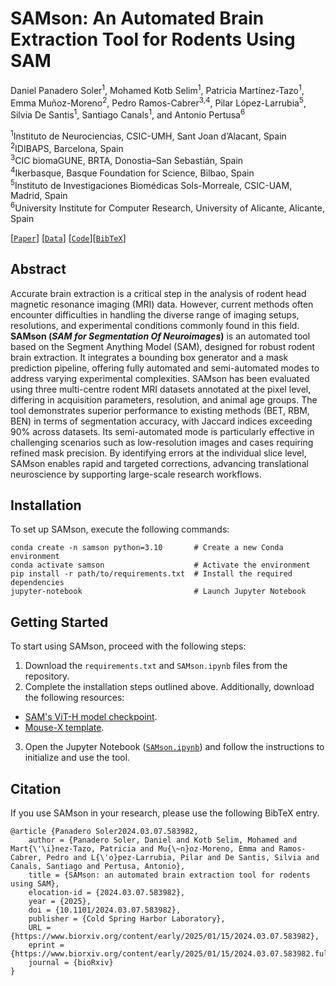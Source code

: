 # **SAMson: An Automated Brain Extraction Tool for Rodents Using SAM**  

Daniel Panadero Soler<sup>1</sup>, Mohamed Kotb Selim<sup>1</sup>, Patricia Martínez-Tazo<sup>1</sup>, Emma Muñoz-Moreno<sup>2</sup>, Pedro Ramos-Cabrer<sup>3,4</sup>, Pilar López-Larrubia<sup>5</sup>, Silvia De Santis<sup>1</sup>, Santiago Canals<sup>1</sup>, and Antonio Pertusa<sup>6</sup>  

<sup>1</sup>Instituto de Neurociencias, CSIC-UMH, Sant Joan d’Alacant, Spain  
<sup>2</sup>IDIBAPS, Barcelona, Spain  
<sup>3</sup>CIC biomaGUNE, BRTA, Donostia–San Sebastián, Spain  
<sup>4</sup>Ikerbasque, Basque Foundation for Science, Bilbao, Spain  
<sup>5</sup>Instituto de Investigaciones Biomédicas Sols-Morreale, CSIC-UAM, Madrid, Spain  
<sup>6</sup>University Institute for Computer Research, University of Alicante, Alicante, Spain  

[[`Paper`](https://www.biorxiv.org/content/10.1101/2024.03.07.583982)] [[`Data`](https://doi.org/10.20350/digitalCSIC/17000)] [[`Code`](https://github.com/CanalsLab/SAMson/blob/main/SAMson.ipynb)][[`BibTeX`](#citation)]

## Abstract 
Accurate brain extraction is a critical step in the analysis of rodent head magnetic resonance imaging (MRI) data. However, current methods often encounter difficulties in handling the diverse range of imaging setups, resolutions, and experimental conditions commonly found in this field. **SAMson (*SAM for Segmentation Of Neuroimages*)** is an automated tool based on the Segment Anything Model (SAM), designed for robust rodent brain extraction. It integrates a bounding box generator and a mask prediction pipeline, offering fully automated and semi-automated modes to address varying experimental complexities. SAMson has been evaluated using three multi-centre rodent MRI datasets annotated at the pixel level, differing in acquisition parameters, resolution, and animal age groups. The tool demonstrates superior performance to existing methods (BET, RBM, BEN) in terms of segmentation accuracy, with Jaccard indices exceeding 90% across datasets. Its semi-automated mode is particularly effective in challenging scenarios such as low-resolution images and cases requiring refined mask precision. By identifying errors at the individual slice level, SAMson enables rapid and targeted corrections, advancing translational neuroscience by supporting large-scale research workflows.  

## Installation 
To set up SAMson, execute the following commands:  
```
conda create -n samson python=3.10       # Create a new Conda environment  
conda activate samson                    # Activate the environment  
pip install -r path/to/requirements.txt  # Install the required dependencies  
jupyter-notebook                         # Launch Jupyter Notebook  
```

## Getting Started
To start using SAMson, proceed with the following steps:
1. Download the `requirements.txt` and `SAMson.ipynb` files from the repository.
2. Complete the installation steps outlined above. Additionally, download the following resources:
 - [SAM's ViT-H model checkpoint](https://github.com/facebookresearch/segment-anything?tab=readme-ov-file#model-checkpoints).
 - [Mouse-X template](https://doi.org/10.20350/digitalCSIC/17000).
3. Open the Jupyter Notebook ([`SAMson.ipynb`](https://github.com/CanalsLab/SAMson/blob/main/SAMson.ipynb)) and follow the instructions to initialize and use the tool.

## Citation
If you use SAMson in your research, please use the following BibTeX entry.
```
@article {Panadero Soler2024.03.07.583982,
	author = {Panadero Soler, Daniel and Kotb Selim, Mohamed and Mart{\'\i}nez-Tazo, Patricia and Mu{\~n}oz-Moreno, Emma and Ramos-Cabrer, Pedro and L{\'o}pez-Larrubia, Pilar and De Santis, Silvia and Canals, Santiago and Pertusa, Antonio},
	title = {SAMson: an automated brain extraction tool for rodents using SAM},
	elocation-id = {2024.03.07.583982},
	year = {2025},
	doi = {10.1101/2024.03.07.583982},
	publisher = {Cold Spring Harbor Laboratory},
	URL = {https://www.biorxiv.org/content/early/2025/01/15/2024.03.07.583982},
	eprint = {https://www.biorxiv.org/content/early/2025/01/15/2024.03.07.583982.full.pdf},
	journal = {bioRxiv}
}

```












